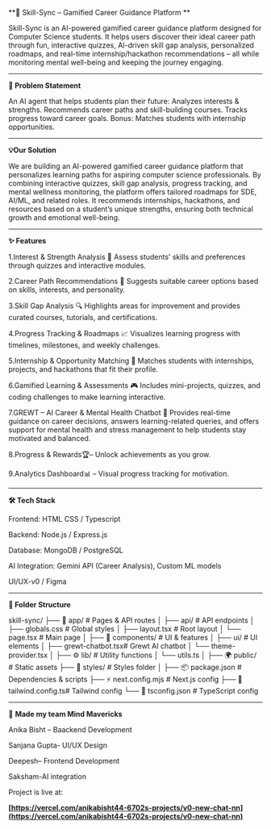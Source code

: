**🚀 Skill-Sync – Gamified Career Guidance Platform **

Skill-Sync is an AI-powered gamified career guidance platform designed for Computer Science students. It helps users discover their ideal career path through fun, interactive quizzes, AI-driven skill gap analysis, personalized roadmaps, and real-time internship/hackathon recommendations – all while monitoring mental well-being and keeping the journey engaging.

--------------------------------------------------------------------------------------------------------------------------------------------------------------------------------------------------------------------

**🎯 Problem Statement**

An AI agent that helps students plan their future:
Analyzes interests & strengths.
Recommends career paths and skill-building courses.
Tracks progress toward career goals.
Bonus: Matches students with internship opportunities.

--------------------------------------------------------------------------------------------------------------------------------------------------------------------------------------------------------------------

**💡Our Solution**

We are building an AI-powered gamified career guidance platform that personalizes learning paths for aspiring computer science professionals. By combining interactive quizzes, skill gap analysis, progress tracking, and mental wellness monitoring, the platform offers tailored roadmaps for SDE, AI/ML, and related roles. It recommends internships, hackathons, and resources based on a student’s unique strengths, ensuring both technical growth and emotional well-being.

--------------------------------------------------------------------------------------------------------------------------------------------------------------------------------------------------------------------

**✨ Features**

1.Interest & Strength Analysis 🧠
Assess students’ skills and preferences through quizzes and interactive modules.

2.Career Path Recommendations 🎯
Suggests suitable career options based on skills, interests, and personality.

3.Skill Gap Analysis 🔍
Highlights areas for improvement and provides curated courses, tutorials, and certifications.

4.Progress Tracking & Roadmaps 📈
Visualizes learning progress with timelines, milestones, and weekly challenges.

5.Internship & Opportunity Matching 💼
Matches students with internships, projects, and hackathons that fit their profile.

6.Gamified Learning & Assessments 🎮
Includes mini-projects, quizzes, and coding challenges to make learning interactive.

7.GREWT – AI Career & Mental Health Chatbot 🤖
Provides real-time guidance on career decisions, answers learning-related queries, and offers support for mental health and stress management to help students stay motivated and balanced.

 8.Progress & Rewards🏆– Unlock achievements as you grow.

 9.Analytics Dashboard📊 – Visual progress tracking for motivation.
 
 -------------------------------------------------------------------------------------------------------------------------------------------------------------------------------------------------------------------

**🛠 Tech Stack**

Frontend: HTML CSS / Typescript

Backend: Node.js / Express.js

Database: MongoDB / PostgreSQL

AI Integration: Gemini API (Career Analysis), Custom ML models

UI/UX-v0 / Figma


--------------------------------------------------------------------------------------------------------------------------------------------------------------------------------------------------------------------

**📂 Folder Structure**

skill-sync/
├── 📂 app/ # Pages & API routes
│ ├── api/ # API endpoints
│ ├── globals.css # Global styles
│ ├── layout.tsx # Root layout
│ └── page.tsx # Main page
│
├── 📂 components/ # UI & features
│ ├── ui/ # UI elements
│ ├── grewt-chatbot.tsx# Grewt AI chatbot
│ └── theme-provider.tsx
│
├── ⚙️ lib/ # Utility functions
│ └── utils.ts
│
├── 🌍 public/ # Static assets
├── 🎨 styles/ # Styles folder
│
├── 📦 package.json # Dependencies & scripts
├── ⚡ next.config.mjs # Next.js config
├── 🎨 tailwind.config.ts# Tailwind config
└── 📝 tsconfig.json # TypeScript config

 -------------------------------------------------------------------------------------------------------------------------------------------------------------------------------------------------------------------

 👥 **Made my team Mind Mavericks**

Anika Bisht – Baackend Development

Sanjana Gupta- UI/UX Design

Deepesh– Frontend Development

Saksham-AI integration


Project is live at:

**[https://vercel.com/anikabisht44-6702s-projects/v0-new-chat-nn](https://vercel.com/anikabisht44-6702s-projects/v0-new-chat-nn)**

